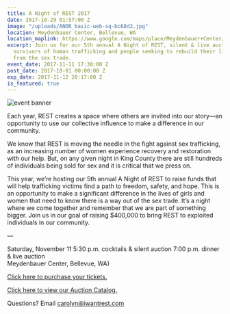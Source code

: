 ```yaml
---
title: A Night of REST 2017
date: 2017-10-29 01:57:00 Z
image: "/uploads/ANOR_basic-web-sq-bc68d2.jpg"
location: Meydenbauer Center, Bellevue, WA
location_maplink: https://www.google.com/maps/place/Meydenbauer+Center/@47.615916,-122.191856,15z/data=!4m2!3m1!1s0x0:0x36097b4fff1c20b9?sa=X&ved=0ahUKEwj3l5m93pTXAhXCKWMKHcV9ATYQ_BIIejAN
excerpt: Join us for our 5th annual A Night of REST, silent & live auction benefitting
  survivors of human trafficking and people seeking to rebuild their lives after escape
  from the sex trade.
event_date: 2017-11-11 17:30:00 Z
post_date: 2017-10-01 00:00:00 Z
exp_date: 2017-11-12 20:17:00 Z
is_featured: true
---
```


![event banner](http://iwantrest.com/uploads/ANOR_basic-web_no-logo.png)

Each year, REST creates a space where others are invited into our story—an opportunity to use our collective influence to make a difference in our community.

We know that REST is moving the needle in the fight against sex trafficking, as an increasing number of women experience recovery and restoration with our help. But, on any given night in King County there are still hundreds of individuals being sold for sex and it is critical that we press on.

This year, we’re hosting our 5th annual A Night of REST to raise funds that will help trafficking victims find a path to freedom, safety, and hope. This is an opportunity to make a significant difference in the lives of girls and women that need to know there is a way out of the sex trade. It’s a night where we come together and remember that we are part of something bigger. Join us in our goal of raising $400,000 to bring REST to exploited individuals in our community.

—

Saturday, November 11
5:30 p.m. cocktails & silent auction
7:00 p.m. dinner & live auction   
Meydenbauer Center, Bellevue, WA)

[Click here to purchase your tickets.](https://iwantrest.ejoinme.org/MyEvents/ANightofREST2017/PurchaseTickets/tabid/871603/Default.aspx)    

[Click here to view our Auction Catalog.](http://iwantrest.com/uploads/A-Night-of-REST-2017_Auction-Catalog.pdf?platform=hootsuite)

Questions? Email [carolyn@iwantrest.com](mailto:carolyn@iwantrest.com)

